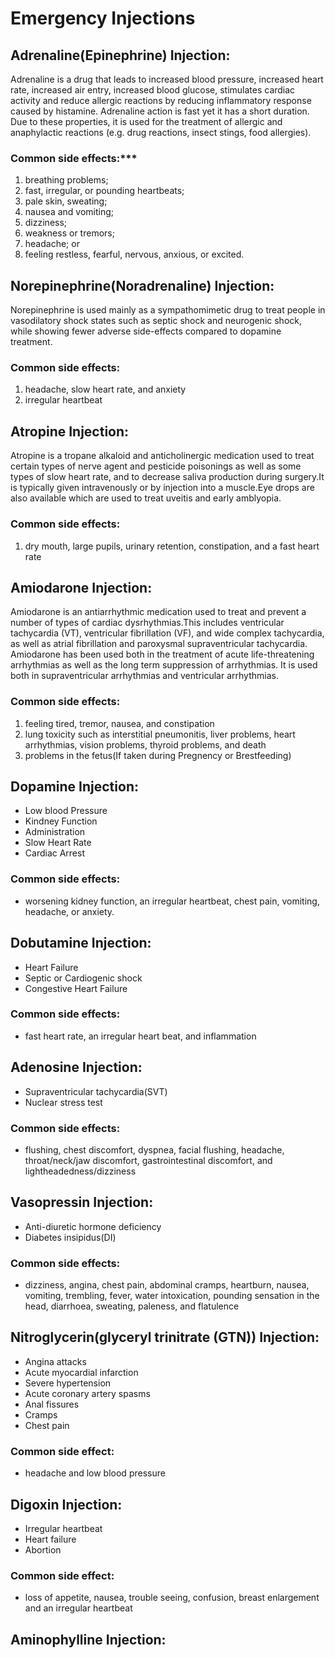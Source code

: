 # Emergency Injections
## Adrenaline(Epinephrine) Injection:

Adrenaline is a drug that leads to increased blood pressure, increased heart rate, increased air entry, increased blood glucose, stimulates cardiac activity and reduce allergic reactions by reducing inflammatory response caused by histamine. Adrenaline action is fast yet it has a short duration. Due to these properties, it is used for the treatment of allergic and anaphylactic reactions (e.g. drug reactions, insect stings, food allergies).

### Common side effects:***
1. breathing problems;
2. fast, irregular, or pounding heartbeats;
3. pale skin, sweating;
4. nausea and vomiting;
5. dizziness;
6. weakness or tremors;
7. headache; or
8. feeling restless, fearful, nervous, anxious, or excited.

## Norepinephrine(Noradrenaline) Injection:

Norepinephrine is used mainly as a sympathomimetic drug to treat people in vasodilatory shock states such as septic shock and neurogenic shock, while showing fewer adverse side-effects compared to dopamine treatment.

### Common side effects: ###
1. headache, slow heart rate, and anxiety
2. irregular heartbeat

## Atropine Injection: ##

Atropine is a tropane alkaloid and anticholinergic medication used to treat certain types of nerve agent and pesticide poisonings as well as some types of slow heart rate, and to decrease saliva production during surgery.It is typically given intravenously or by injection into a muscle.Eye drops are also available which are used to treat uveitis and early amblyopia.

### Common side effects: ###

1. dry mouth, large pupils, urinary retention, constipation, and a fast heart rate

## Amiodarone Injection: ##

Amiodarone is an antiarrhythmic medication used to treat and prevent a number of types of cardiac dysrhythmias.This includes ventricular tachycardia (VT), ventricular fibrillation (VF), and wide complex tachycardia, as well as atrial fibrillation and paroxysmal supraventricular tachycardia.
Amiodarone has been used both in the treatment of acute life-threatening arrhythmias as well as the long term suppression of arrhythmias. It is used both in supraventricular arrhythmias and ventricular arrhythmias.

### Common side effects: ###

1. feeling tired, tremor, nausea, and constipation
2. lung toxicity such as interstitial pneumonitis, liver problems, heart arrhythmias, vision problems, thyroid problems, and death
3. problems in the fetus(If taken during Pregnency or Brestfeeding)

## Dopamine Injection: ##
+ Low blood Pressure
+ Kindney Function
+ Administration
+ Slow Heart Rate
+ Cardiac Arrest

### Common side effects: ###
+ worsening kidney function, an irregular heartbeat, chest pain, vomiting, headache, or anxiety.

## Dobutamine Injection: ##

+ Heart Failure
+ Septic or Cardiogenic shock
+ Congestive Heart Failure

### Common side effects: ###
+  fast heart rate, an irregular heart beat, and inflammation

## Adenosine Injection: ###

+ Supraventricular tachycardia(SVT)
+ Nuclear stress test

### Common side effects: ###
+ flushing, chest discomfort, dyspnea, facial flushing, headache, throat/neck/jaw discomfort, gastrointestinal discomfort, and lightheadedness/dizziness

## Vasopressin Injection: ##

+ Anti-diuretic hormone deficiency
+ Diabetes insipidus(DI)

### Common side effects: ###

+ dizziness, angina, chest pain, abdominal cramps, heartburn, nausea, vomiting, trembling, fever, water intoxication, pounding sensation in the head, diarrhoea, sweating, paleness, and flatulence

## Nitroglycerin(glyceryl trinitrate (GTN)) Injection: ###

+ Angina attacks
+ Acute myocardial infarction
+ Severe hypertension 
+ Acute coronary artery spasms
+ Anal fissures
+ Cramps
+ Chest pain

### Common side effect: ###

+ headache and low blood pressure

## Digoxin Injection: ##

+ Irregular heartbeat
+ Heart failure
+ Abortion

### Common side effect: ###

+ loss of appetite, nausea, trouble seeing, confusion, breast enlargement and an irregular heartbeat

## Aminophylline Injection: ##
